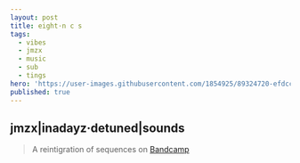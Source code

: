 ```yaml
---
layout: post
title: eight·n c s
tags:
  - vibes
  - jmzx
  - music
  - sub
  - tings
hero: 'https://user-images.githubusercontent.com/1854925/89324720-efdcc580-d6b1-11ea-8116-cca7c4224aff.png'
published: true
---
```

## jmzx|inadayz·detuned|sounds
>A reintigration of sequences on [Bandcamp](https://www.natural-conscious-states.bandcamp.com/releases)
